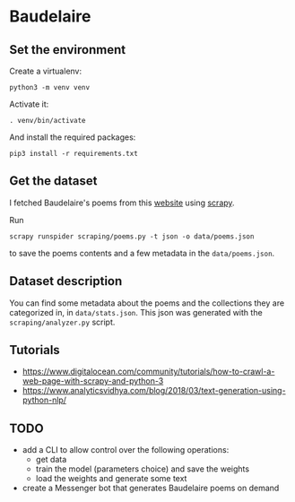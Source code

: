 # Baudelaire

## Set the environment

Create a virtualenv:
```shell
python3 -m venv venv
```

Activate it:
```shell
. venv/bin/activate
```

And install the required packages:
```shell
pip3 install -r requirements.txt
```

## Get the dataset

I fetched Baudelaire's poems from this [website](https://www.poesie-francaise.fr/poemes-charles-baudelaire/) using [scrapy](https://scrapy.org/).

Run
```shell
scrapy runspider scraping/poems.py -t json -o data/poems.json
```

to save the poems contents and a few metadata in the `data/poems.json`.

## Dataset description

You can find some metadata about the poems and the collections they are categorized in, in `data/stats.json`.
This json was generated with the `scraping/analyzer.py` script.

## Tutorials

- https://www.digitalocean.com/community/tutorials/how-to-crawl-a-web-page-with-scrapy-and-python-3
- https://www.analyticsvidhya.com/blog/2018/03/text-generation-using-python-nlp/

## TODO

- add a CLI to allow control over the following operations:
    - get data
    - train the model (parameters choice) and save the weights
    - load the weights and generate some text
- create a Messenger bot that generates Baudelaire poems on demand
